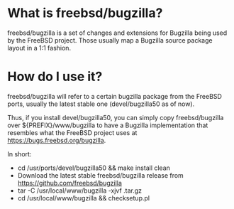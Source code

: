 # What is freebsd/bugzilla?

freebsd/bugzilla is a set of changes and extensions for Bugzilla being used
by the FreeBSD project. Those usually map a Bugzilla source package layout
in a 1:1 fashion.

# How do I use it?

freebsd/bugzilla will refer to a certain bugzilla package from the FreeBSD
ports, usually the latest stable one (devel/bugzilla50 as of now).

Thus, if you install devel/bugzilla50, you can simply copy
freebsd/bugzilla over ${PREFIX}/www/bugzilla to have a Bugzilla implementation
that resembles what the FreeBSD project uses at
https://bugs.freebsd.org/bugzilla.

In short:

* cd /usr/ports/devel/bugzilla50 && make install clean
* Download the latest stable freebsd/bugzilla release from https://github.com/freebsd/bugzilla
* tar -C /usr/local/www/bugzilla -xjvf <filename>.tar.gz
* cd /usr/local/www/bugzilla && checksetup.pl
